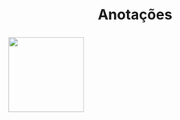 # <p align="center">Anotações</p>

<a href="https://github.com/GabrielMonteiroRicardo/RepositorioAnotacoesMySQL" target="_blank">
  <img src="https://cdn.jsdelivr.net/gh/devicons/devicon/icons/mysql/mysql-original-wordmark.svg" width="150" />
</a>


